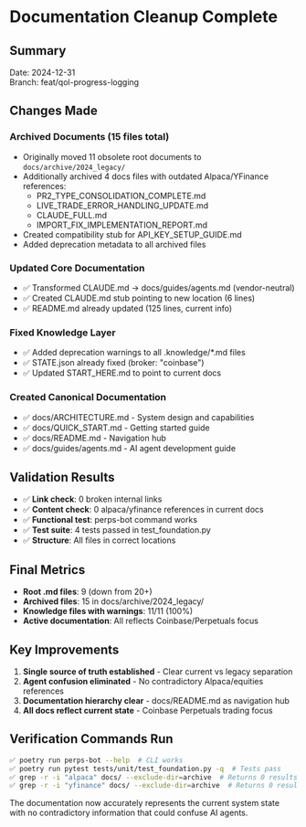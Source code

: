 # Documentation Cleanup Complete

## Summary
Date: 2024-12-31  
Branch: feat/qol-progress-logging

## Changes Made

### Archived Documents (15 files total)
- Originally moved 11 obsolete root documents to `docs/archive/2024_legacy/`
- Additionally archived 4 docs files with outdated Alpaca/YFinance references:
  - PR2_TYPE_CONSOLIDATION_COMPLETE.md
  - LIVE_TRADE_ERROR_HANDLING_UPDATE.md
  - CLAUDE_FULL.md
  - IMPORT_FIX_IMPLEMENTATION_REPORT.md
- Created compatibility stub for API_KEY_SETUP_GUIDE.md
- Added deprecation metadata to all archived files

### Updated Core Documentation
- ✅ Transformed CLAUDE.md → docs/guides/agents.md (vendor-neutral)
- ✅ Created CLAUDE.md stub pointing to new location (6 lines)
- ✅ README.md already updated (125 lines, current info)

### Fixed Knowledge Layer  
- ✅ Added deprecation warnings to all .knowledge/*.md files
- ✅ STATE.json already fixed (broker: "coinbase")
- ✅ Updated START_HERE.md to point to current docs

### Created Canonical Documentation
- ✅ docs/ARCHITECTURE.md - System design and capabilities
- ✅ docs/QUICK_START.md - Getting started guide
- ✅ docs/README.md - Navigation hub
- ✅ docs/guides/agents.md - AI agent development guide

## Validation Results
- ✅ **Link check**: 0 broken internal links
- ✅ **Content check**: 0 alpaca/yfinance references in current docs
- ✅ **Functional test**: perps-bot command works
- ✅ **Test suite**: 4 tests passed in test_foundation.py
- ✅ **Structure**: All files in correct locations

## Final Metrics
- **Root .md files**: 9 (down from 20+)
- **Archived files**: 15 in docs/archive/2024_legacy/
- **Knowledge files with warnings**: 11/11 (100%)
- **Active documentation**: All reflects Coinbase/Perpetuals focus

## Key Improvements
1. **Single source of truth established** - Clear current vs legacy separation
2. **Agent confusion eliminated** - No contradictory Alpaca/equities references
3. **Documentation hierarchy clear** - docs/README.md as navigation hub
4. **All docs reflect current state** - Coinbase Perpetuals trading focus

## Verification Commands Run
```bash
✅ poetry run perps-bot --help  # CLI works
✅ poetry run pytest tests/unit/test_foundation.py -q  # Tests pass
✅ grep -r -i "alpaca" docs/ --exclude-dir=archive  # Returns 0 results
✅ grep -r -i "yfinance" docs/ --exclude-dir=archive  # Returns 0 results
```

The documentation now accurately represents the current system state with no contradictory information that could confuse AI agents.
